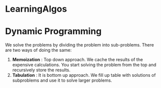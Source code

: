 # LearningAlgos

# Dynamic Programming

We solve the problems by dividing the problem into sub-problems. There are two ways of doing the same:
1. **Memoization** : Top down approach. We cache the results of the expensive calculations. You start solving the problem from the top and recursively store the results.
2. **Tabulation** : It is bottom up approach. We fill up table with solutions of subproblems and use it to solve larger problems.
